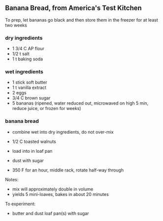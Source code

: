 ## Banana Bread, from America's Test Kitchen

To prep, let bananas go black and then store them in the freezer for at least two weeks

### dry ingredients
  + 1 3/4 C AP flour
  + 1/2 t salt
  + 1 t baking soda

### wet ingredients
  + 1 stick soft butter
  + 1 t vanilla extract
  + 2 eggs
  + 3/4 C brown sugar
  + 5 bananas (ripened, water reduced out, microwaved on high 5 min, reduce juice, or frozen for weeks)

### banana bread
  * combine wet into dry ingredients, do not over-mix
  + 1/2 C toasted walnuts
  * load into in loaf pan
  + dust with sugar
  * 350 F for an hour, middle rack, rotate half-way through

Notes:
* mix will approximately double in volume
* yields 5 mini-loaves, bakes in about 20 minutes

To experiment:
  * butter and dust loaf pan(s) with sugar
